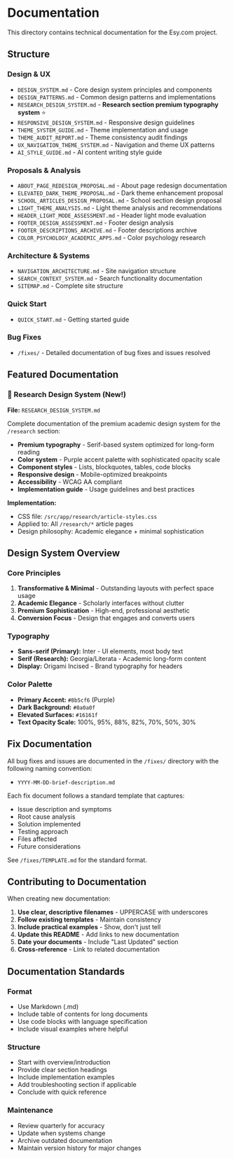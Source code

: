 # Documentation

This directory contains technical documentation for the Esy.com project.

## Structure

### Design & UX
- `DESIGN_SYSTEM.md` - Core design system principles and components
- `DESIGN_PATTERNS.md` - Common design patterns and implementations
- `RESEARCH_DESIGN_SYSTEM.md` - **Research section premium typography system** ⭐
- `RESPONSIVE_DESIGN_SYSTEM.md` - Responsive design guidelines
- `THEME_SYSTEM_GUIDE.md` - Theme implementation and usage
- `THEME_AUDIT_REPORT.md` - Theme consistency audit findings
- `UX_NAVIGATION_THEME_SYSTEM.md` - Navigation and theme UX patterns
- `AI_STYLE_GUIDE.md` - AI content writing style guide

### Proposals & Analysis
- `ABOUT_PAGE_REDESIGN_PROPOSAL.md` - About page redesign documentation
- `ELEVATED_DARK_THEME_PROPOSAL.md` - Dark theme enhancement proposal
- `SCHOOL_ARTICLES_DESIGN_PROPOSAL.md` - School section design proposal
- `LIGHT_THEME_ANALYSIS.md` - Light theme analysis and recommendations
- `HEADER_LIGHT_MODE_ASSESSMENT.md` - Header light mode evaluation
- `FOOTER_DESIGN_ASSESSMENT.md` - Footer design analysis
- `FOOTER_DESCRIPTIONS_ARCHIVE.md` - Footer descriptions archive
- `COLOR_PSYCHOLOGY_ACADEMIC_APPS.md` - Color psychology research

### Architecture & Systems
- `NAVIGATION_ARCHITECTURE.md` - Site navigation structure
- `SEARCH_CONTEXT_SYSTEM.md` - Search functionality documentation
- `SITEMAP.md` - Complete site structure

### Quick Start
- `QUICK_START.md` - Getting started guide

### Bug Fixes
- `/fixes/` - Detailed documentation of bug fixes and issues resolved

## Featured Documentation

### 🎨 Research Design System (New!)

**File:** `RESEARCH_DESIGN_SYSTEM.md`

Complete documentation of the premium academic design system for the `/research` section:
- **Premium typography** - Serif-based system optimized for long-form reading
- **Color system** - Purple accent palette with sophisticated opacity scale
- **Component styles** - Lists, blockquotes, tables, code blocks
- **Responsive design** - Mobile-optimized breakpoints
- **Accessibility** - WCAG AA compliant
- **Implementation guide** - Usage guidelines and best practices

**Implementation:**
- CSS file: `/src/app/research/article-styles.css`
- Applied to: All `/research/*` article pages
- Design philosophy: Academic elegance + minimal sophistication

## Design System Overview

### Core Principles
1. **Transformative & Minimal** - Outstanding layouts with perfect space usage
2. **Academic Elegance** - Scholarly interfaces without clutter
3. **Premium Sophistication** - High-end, professional aesthetic
4. **Conversion Focus** - Design that engages and converts users

### Typography
- **Sans-serif (Primary):** Inter - UI elements, most body text
- **Serif (Research):** Georgia/Literata - Academic long-form content
- **Display:** Origami Incised - Brand typography for headers

### Color Palette
- **Primary Accent:** `#8b5cf6` (Purple)
- **Dark Background:** `#0a0a0f`
- **Elevated Surfaces:** `#16161f`
- **Text Opacity Scale:** 100%, 95%, 88%, 82%, 70%, 50%, 30%

## Fix Documentation

All bug fixes and issues are documented in the `/fixes/` directory with the following naming convention:
- `YYYY-MM-DD-brief-description.md`

Each fix document follows a standard template that captures:
- Issue description and symptoms
- Root cause analysis
- Solution implemented
- Testing approach
- Files affected
- Future considerations

See `/fixes/TEMPLATE.md` for the standard format.

## Contributing to Documentation

When creating new documentation:

1. **Use clear, descriptive filenames** - UPPERCASE with underscores
2. **Follow existing templates** - Maintain consistency
3. **Include practical examples** - Show, don't just tell
4. **Update this README** - Add links to new documentation
5. **Date your documents** - Include "Last Updated" section
6. **Cross-reference** - Link to related documentation

## Documentation Standards

### Format
- Use Markdown (.md)
- Include table of contents for long documents
- Use code blocks with language specification
- Include visual examples where helpful

### Structure
- Start with overview/introduction
- Provide clear section headings
- Include implementation examples
- Add troubleshooting section if applicable
- Conclude with quick reference

### Maintenance
- Review quarterly for accuracy
- Update when systems change
- Archive outdated documentation
- Maintain version history for major changes